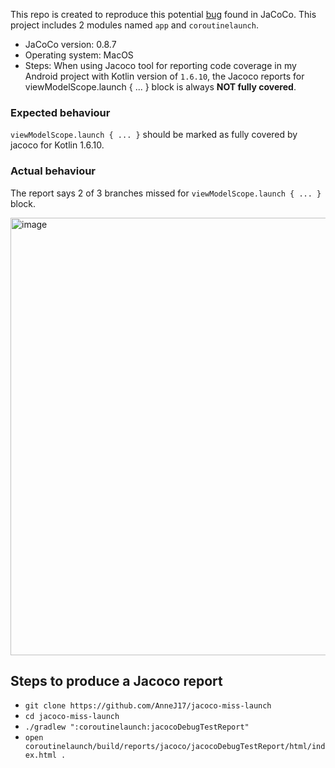 This repo is created to reproduce this potential [bug](https://github.com/jacoco/jacoco/issues/1290) found in JaCoCo. This project includes 2 modules named `app` and `coroutinelaunch`.

* JaCoCo version:  0.8.7
* Operating system: MacOS
* Steps: When using Jacoco tool for reporting code coverage in my Android project with Kotlin version of `1.6.10`, the Jacoco reports for viewModelScope.launch { ... } block is always **NOT fully covered**.

### Expected behaviour
`viewModelScope.launch { ... }` should be marked as fully covered by jacoco for Kotlin 1.6.10.

### Actual behaviour
The report says 2 of 3 branches missed for `viewModelScope.launch { ... }` block.

<img width="700" alt="image" src="https://user-images.githubusercontent.com/48440224/156383320-7ea43fab-24f3-42b2-a603-996737af5875.png">

## Steps to produce a Jacoco report
-  `git clone https://github.com/AnneJ17/jacoco-miss-launch`
- `cd jacoco-miss-launch`
- `./gradlew ":coroutinelaunch:jacocoDebugTestReport"`
- `open coroutinelaunch/build/reports/jacoco/jacocoDebugTestReport/html/index.html .`
